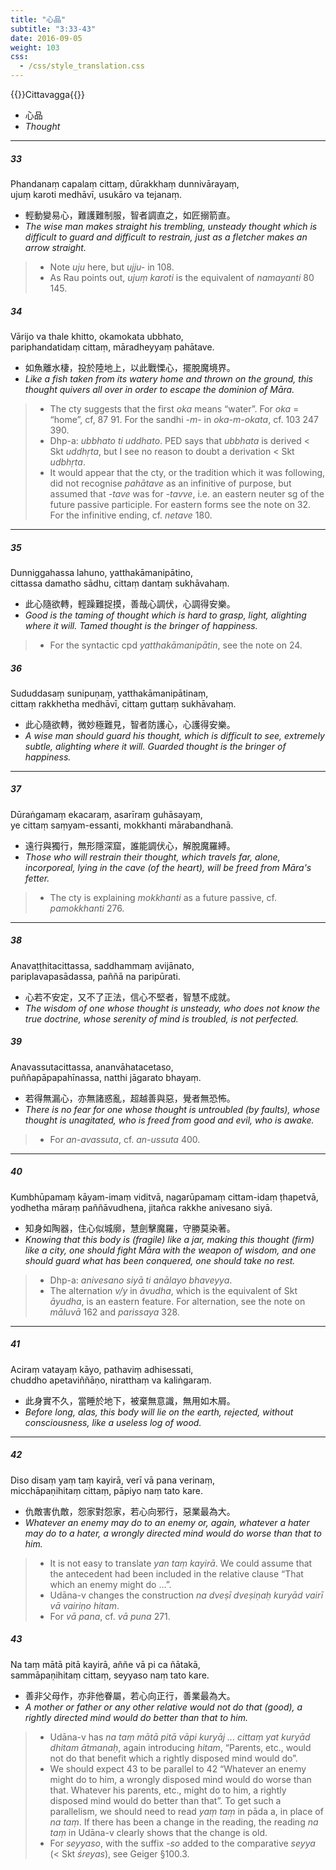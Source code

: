 ```yaml
---
title: "心品"
subtitle: "3:33-43"
date: 2016-09-05
weight: 103
css:
  - /css/style_translation.css
---
```


{{<subtitle>}}Cittavagga{{</subtitle>}}

- 心品
- *Thought*

---

##### 33

Phandanaṃ capalaṃ cittaṃ, dūrakkhaṃ dunnivārayaṃ,  
ujuṃ karoti medhāvī, usukāro va tejanaṃ.

- 輕動變易心，難護難制服，智者調直之，如匠搦箭直。
- *The wise man makes straight his trembling, unsteady thought which is difficult to guard and difficult to restrain, just as a fletcher makes an arrow straight.*

> - Note *uju* here, but *ujju-* in 108.
> - As Rau points out, *ujuṃ karoti* is the equivalent of *namayanti* 80 145.

##### 34

Vārijo va thale khitto, okamokata ubbhato,  
pariphandatidaṃ cittaṃ, māradheyyaṃ pahātave.

- 如魚離水棲，投於陸地上，以此戰慄心，擺脫魔境界。
- *Like a fish taken from its watery home and thrown on the ground, this thought quivers all over in order to escape the dominion of Māra.*

> - The cty suggests that the first *oka* means “water”. For *oka* = “home”, cf, 87 91. For the sandhi *-m-* in *oka-m-okata*, cf. 103 247 390.
> - Dhp-a: *ubbhato ti uddhato*. PED says that *ubbhata* is derived &lt; Skt *uddhṛta*, but I see no reason to doubt a derivation &lt; Skt *udbhṛta*.
> - It would appear that the cty, or the tradition which it was following, did not recognise *pahātave* as an infinitive of purpose, but assumed that *-tave* was for *-tavve*, i.e. an eastern neuter sg of the future passive participle. For eastern forms see the note on 32. For the infinitive ending, cf. *netave* 180.

---

##### 35

Dunniggahassa lahuno, yatthakāmanipātino,  
cittassa damatho sādhu, cittaṃ dantaṃ sukhāvahaṃ.

- 此心隨欲轉，輕躁難捉摸，善哉心調伏，心調得安樂。
- *Good is the taming of thought which is hard to grasp, light, alighting where it will. Tamed thought is the bringer of happiness.*

> - For the syntactic cpd *yatthakāmanipātin*, see the note on 24.

##### 36

Sududdasaṃ sunipuṇaṃ, yatthakāmanipātinaṃ,  
cittaṃ rakkhetha medhāvī, cittaṃ guttaṃ sukhāvahaṃ.

- 此心隨欲轉，微妙極難見，智者防護心，心護得安樂。
- *A wise man should guard his thought, which is difficult to see, extremely subtle, alighting where it will. Guarded thought is the bringer of happiness.*

---

##### 37

Dūraṅgamaṃ ekacaraṃ, asarīraṃ guhāsayaṃ,  
ye cittaṃ saṃyam-essanti, mokkhanti mārabandhanā.

- 遠行與獨行，無形隱深窟，誰能調伏心，解脫魔羅縛。
- *Those who will restrain their thought, which travels far, alone, incorporeal, lying in the cave (of the heart), will be freed from Māra's fetter.*

> - The cty is explaining *mokkhanti* as a future passive, cf. *pamokkhanti* 276.

---

##### 38

Anavaṭṭhitacittassa, saddhammaṃ avijānato,  
pariplavapasādassa, paññā na paripūrati.

- 心若不安定，又不了正法，信心不堅者，智慧不成就。
- *The wisdom of one whose thought is unsteady, who does not know the true doctrine, whose serenity of mind is troubled, is not perfected.*

##### 39

Anavassutacittassa, ananvāhatacetaso,  
puññapāpapahīnassa, natthi jāgarato bhayaṃ.

- 若得無漏心，亦無諸惑亂，超越善與惡，覺者無恐怖。
- *There is no fear for one whose thought is untroubled (by faults), whose thought is unagitated, who is freed from good and evil, who is awake.*

> - For *an-avassuta*, cf. *an-ussuta* 400.

---

##### 40

Kumbhūpamaṃ kāyam-imaṃ viditvā, nagarūpamaṃ cittam-idaṃ ṭhapetvā,  
yodhetha māraṃ paññāvudhena, jitañca rakkhe anivesano siyā.

- 知身如陶器，住心似城廓，慧劍擊魔羅，守勝莫染著。
- *Knowing that this body is (fragile) like a jar, making this thought (firm) like a city, one should fight Māra with the weapon of wisdom, and one should guard what has been conquered, one should take no rest.*

> - Dhp-a: *anivesano siyā ti anālayo bhaveyya*.
> - The alternation *v/y* in *āvudha*, which is the equivalent of Skt *āyudha*, is an eastern feature. For alternation, see the note on *māluvā* 162 and *parissaya* 328.

---

##### 41

Aciraṃ vatayaṃ kāyo, pathaviṃ adhisessati,  
chuddho apetaviññāṇo, niratthaṃ va kaliṅgaraṃ.

- 此身實不久，當睡於地下，被棄無意識，無用如木屑。
- *Before long, alas, this body will lie on the earth, rejected, without consciousness, like a useless log of wood.*

---

##### 42

Diso disaṃ yaṃ taṃ kayirā, verī vā pana verinaṃ,  
micchāpaṇihitaṃ cittaṃ, pāpiyo naṃ tato kare.

- 仇敵害仇敵，怨家對怨家，若心向邪行，惡業最為大。
- *Whatever an enemy may do to an enemy or, again, whatever a hater may do to a hater, a wrongly directed mind would do worse than that to him.*

> - It is not easy to translate *yan taṃ kayirā*. We could assume that the antecedent had been included in the relative clause “That which an enemy might do ...”.
> - Udāna-v changes the construction *na dveṣī dveṣiṇaḥ kuryād vairī   vā vairiṇo hitam*.
> - For *vā pana*, cf. *vā puna* 271.

##### 43

Na taṃ mātā pitā kayirā, aññe vā pi ca ñātakā,  
sammāpaṇihitaṃ cittaṃ, seyyaso naṃ tato kare.

- 善非父母作，亦非他眷屬，若心向正行，善業最為大。
- *A mother or father or any other relative would not do that (good), a rightly directed mind would do better than that to him.*

> - Udāna-v has *na taṃ mātā pitā vāpi kuryāj ... cittaṃ yat kuryād   dhitam ātmanaḥ*, again introducing *hitam*, “Parents, etc., would not do that benefit which a rightly disposed mind would do”.
> - We should expect 43 to be parallel to 42 “Whatever an enemy might do to him, a wrongly disposed mind would do worse than that. Whatever his parents, etc., might do to him, a rightly disposed mind would do better than that”. To get such a parallelism, we should need to read *yaṃ taṃ* in pāda a, in place of *na taṃ*. If there has been a change in the reading, the reading *na taṃ* in Udāna-v clearly shows that the change is old.
> - For *seyyaso*, with the suffix *-so* added to the comparative *seyya* (&lt; Skt *śreyas*), see Geiger §100.3.